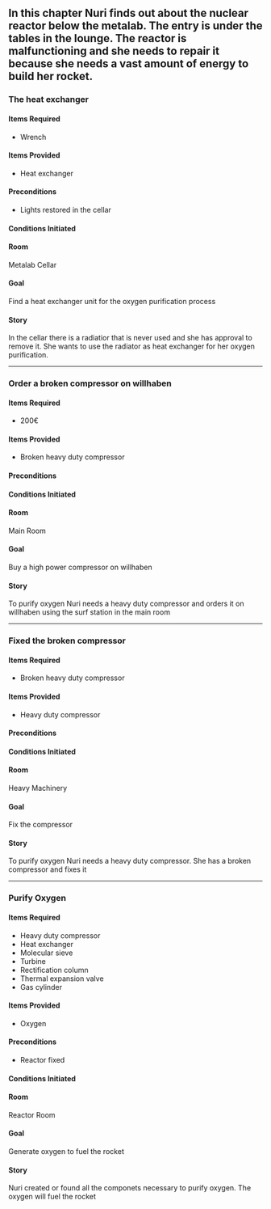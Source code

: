 ## In this chapter Nuri finds out about the nuclear reactor below the metalab. The entry is under the tables in the lounge. The reactor is malfunctioning and she needs to repair it because she needs a vast amount of energy to build her rocket.


### The heat exchanger
#### Items Required
* Wrench

#### Items Provided
* Heat exchanger

#### Preconditions
* Lights restored in the cellar

#### Conditions Initiated

#### Room
Metalab Cellar

#### Goal
Find a heat exchanger unit for the oxygen purification process

#### Story
In the cellar there is a radiatior that is never used and she has approval to remove it. She wants to use the radiator as heat exchanger for her oxygen purification.

------------------

### Order a broken compressor on willhaben
#### Items Required
* 200€

#### Items Provided
* Broken heavy duty compressor

#### Preconditions

#### Conditions Initiated

#### Room
Main Room

#### Goal
Buy a high power compressor on willhaben

#### Story
To purify oxygen Nuri needs a heavy duty compressor and orders it on willhaben using the surf station in the main room

------------------

### Fixed the broken compressor
#### Items Required
* Broken heavy duty compressor

#### Items Provided
* Heavy duty compressor

#### Preconditions

#### Conditions Initiated

#### Room
Heavy Machinery

#### Goal
Fix the compressor

#### Story
To purify oxygen Nuri needs a heavy duty compressor. She has a broken compressor and fixes it

------------------

### Purify Oxygen
#### Items Required
* Heavy duty compressor
* Heat exchanger
* Molecular sieve
* Turbine
* Rectification column
* Thermal expansion valve
* Gas cylinder

#### Items Provided
* Oxygen

#### Preconditions
* Reactor fixed

#### Conditions Initiated

#### Room
Reactor Room

#### Goal
Generate oxygen to fuel the rocket

#### Story
Nuri created or found all the componets necessary to purify oxygen. The oxygen will fuel the rocket
